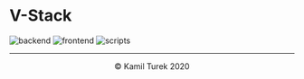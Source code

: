 # V-Stack

![backend](https://github.com/kamilturek/vstack/workflows/backend/badge.svg)
![frontend](https://github.com/kamilturek/vstack/workflows/frontend/badge.svg)
![scripts](https://github.com/kamilturek/vstack/workflows/scripts/badge.svg)

---
<p align="center">
    &copy; Kamil Turek 2020
</p>